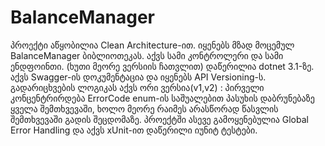 # BalanceManager
პროექტი აწყობილია Clean Architecture-ით.
იყენებს მზად მოცემულ BalanceManager ბიბლიოთეკას.
აქვს სამი კონტროლერი და სამი ენდფოინთი. (ხუთი მეორე ვერსიის ჩათვლით)
დაწერილია dotnet 3.1-ზე.
აქვს Swagger-ის დოკუმენტაცია და იყენებს API Versioning-ს.
გადარიცხვების ლოგიკას აქვს ორი ვერსია(v1,v2) :
  პირველი კონცენტრირდება ErrorCode enum-ის საშუალებით პასუხის დაბრუნებაზე ყველა შემთხვევაში,
  ხოლო მეორე რაიმეს არასწორად წასვლის შემთხვევაში გადის შეცდომაზე.
პროექტში ასევე გამოყენებულია Global Error Handling
და აქვს xUnit-ით დაწერილი იუნიტ ტესტები.
